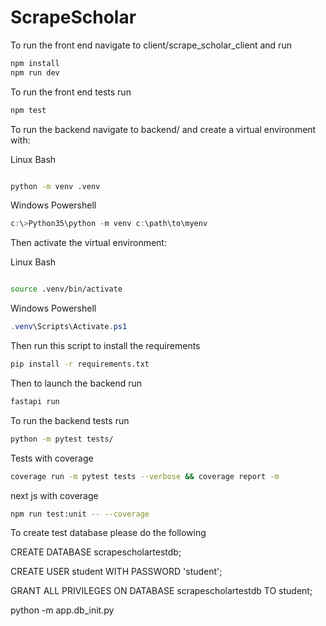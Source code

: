 # ScrapeScholar

To run the front end navigate to client/scrape_scholar_client and run 

```bash
npm install
npm run dev
```
To run the front end tests run
```bash
npm test
```

To run the backend navigate to backend/ and create a virtual environment with:

Linux Bash
```bash

python -m venv .venv
```

Windows Powershell
```powershell
c:\>Python35\python -m venv c:\path\to\myenv
```


Then activate the virtual environment:

Linux Bash
```bash

source .venv/bin/activate
```

Windows Powershell
```powershell
.venv\Scripts\Activate.ps1
```

Then run this script to install the requirements
```bash
pip install -r requirements.txt
```


Then to launch the backend run
```bash
fastapi run
```

To run the backend tests run
```bash
python -m pytest tests/
```


Tests with coverage
```bash
coverage run -m pytest tests --verbose && coverage report -m
```

next js with coverage
```bash
npm run test:unit -- --coverage
```


To create test database please do the following 

CREATE DATABASE scrapescholartestdb;

CREATE USER student WITH PASSWORD 'student';

GRANT ALL PRIVILEGES ON DATABASE scrapescholartestdb TO student;

python -m app.db_init.py
